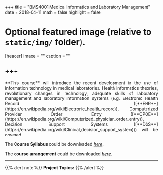 +++
title = "BMS4001:Medical Informatics and Laboratory Management"
date = 2018-04-11
math = false
highlight = false

# Optional featured image (relative to `static/img/` folder).
[header]
image = ""
caption = ""


+++
---
<p align="justify">**This course** will introduce the recent development in the use of information technology in medical laboratories. Health informatics theories, revolutionary changes in technology, adequate skills of laboratory management and laboratory information systems (e.g. Electronic Health Record ([**EHR**](https://en.wikipedia.org/wiki/Electronic_health_record)), Computerized Provider Order Entry ([**CPOE**](https://en.wikipedia.org/wiki/Computerized_physician_order_entry)), Decision Support Systems ([**DSS**](https://en.wikipedia.org/wiki/Clinical_decision_support_system))) will be covered.

The **Course Syllabus** could be downloaded [*here*](https://drive.google.com/open?id=10vwcugG5GAzxONLsxzTRbW-QkOdMTLlC).

The **course arrangement** could be downloaded [*here*](https://drive.google.com/open?id=1OuSEyKpNcv6rhnnw_WNSCHMrxPCjywe9).

---
{{% alert note %}}
**Project Topics:**
{{% /alert %}}






             